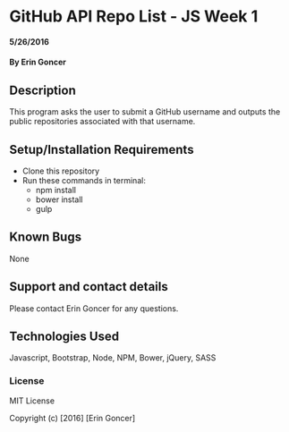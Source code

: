 # GitHub API Repo List - JS Week 1

#### 5/26/2016

#### By Erin Goncer

## Description

This program asks the user to submit a GitHub username and outputs the public repositories associated with that username.

## Setup/Installation Requirements

* Clone this repository
* Run these commands in terminal:
  * npm install
  * bower install
  * gulp


## Known Bugs

None

## Support and contact details

Please contact Erin Goncer for any questions.

## Technologies Used

Javascript, Bootstrap, Node, NPM, Bower, jQuery, SASS

### License

MIT License

Copyright (c) [2016] [Erin Goncer]
